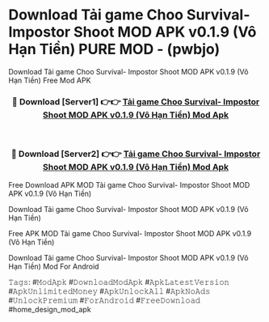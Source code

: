 # Download Tải game Choo Survival- Impostor Shoot MOD APK v0.1.9 (Vô Hạn Tiền) PURE MOD - (pwbjo)
Download Tải game Choo Survival- Impostor Shoot MOD APK v0.1.9 (Vô Hạn Tiền) Free Mod APK

<div align="center">
<h3>🔴 Download [Server1] 👉👉 <a href="https://apk-comot.site?title=Tải_game_Choo_Survival-_Impostor_Shoot_MOD_APK_v0.1.9_(Vô_Hạn_Tiền)">Tải game Choo Survival- Impostor Shoot MOD APK v0.1.9 (Vô Hạn Tiền) Mod Apk</a></h3><br>

<h3>🔴 Download [Server2] 👉👉 <a href="https://apk-comot.site?title=Tải_game_Choo_Survival-_Impostor_Shoot_MOD_APK_v0.1.9_(Vô_Hạn_Tiền)">Tải game Choo Survival- Impostor Shoot MOD APK v0.1.9 (Vô Hạn Tiền) Mod Apk</a></h3>
</div>


Free Download APK MOD Tải game Choo Survival- Impostor Shoot MOD APK v0.1.9 (Vô Hạn Tiền)

Download Tải game Choo Survival- Impostor Shoot MOD APK v0.1.9 (Vô Hạn Tiền) 

Free APK MOD Tải game Choo Survival- Impostor Shoot MOD APK v0.1.9 (Vô Hạn Tiền) 

Download Tải game Choo Survival- Impostor Shoot MOD APK v0.1.9 (Vô Hạn Tiền) Mod For Android

𝚃𝚊𝚐𝚜: #𝙼𝚘𝚍𝙰𝚙𝚔 #𝙳𝚘𝚠𝚗𝚕𝚘𝚊𝚍𝙼𝚘𝚍𝙰𝚙𝚔 #𝙰𝚙𝚔𝙻𝚊𝚝𝚎𝚜𝚝𝚅𝚎𝚛𝚜𝚒𝚘𝚗 #𝙰𝚙𝚔𝚄𝚗𝚕𝚒𝚖𝚒𝚝𝚎𝚍𝙼𝚘𝚗𝚎𝚢 #𝙰𝚙𝚔𝚄𝚗𝚕𝚘𝚌𝚔𝙰𝚕𝚕 #𝙰𝚙𝚔𝙽𝚘𝙰𝚍𝚜 #𝚄𝚗𝚕𝚘𝚌𝚔𝙿𝚛𝚎𝚖𝚒𝚞𝚖 #𝙵𝚘𝚛𝙰𝚗𝚍𝚛𝚘𝚒𝚍 #𝙵𝚛𝚎𝚎𝙳𝚘𝚠𝚗𝚕𝚘𝚊𝚍 #home_design_mod_apk